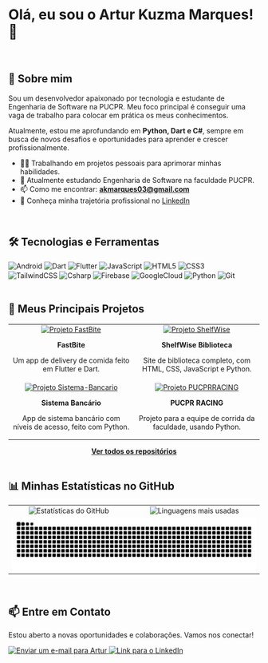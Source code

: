 # Olá, eu sou o Artur Kuzma Marques! 👋

<br>

## 🚀 Sobre mim
Sou um desenvolvedor apaixonado por tecnologia e estudante de Engenharia de Software na PUCPR. Meu foco principal é conseguir uma vaga de trabalho para colocar em prática os meus conhecimentos.

Atualmente, estou me aprofundando em **Python, Dart e C#**, sempre em busca de novos desafios e oportunidades para aprender e crescer profissionalmente.

- 👨‍💻 Trabalhando em projetos pessoais para aprimorar minhas habilidades.
- 🌱 Atualmente estudando Engenharia de Software na faculdade PUCPR.
- 📫 Como me encontrar: **akmarques03@gmail.com**
- 📄 Conheça minha trajetória profissional no [LinkedIn](www.linkedin.com/in/devarturkuzmamarques)

<br>

## 🛠️ Tecnologias e Ferramentas

<div>
  <img align="center" alt="Android" height="40" width="50" src="https://cdn.jsdelivr.net/gh/devicons/devicon@latest/icons/android/android-original.svg" />
  <img align="center" alt="Dart" height="40" width="50" src="https://cdn.jsdelivr.net/gh/devicons/devicon@latest/icons/dart/dart-original.svg" />
  <img align="center" alt="Flutter" height="40" width="50" src="https://cdn.jsdelivr.net/gh/devicons/devicon@latest/icons/flutter/flutter-original.svg" />
  <img align="center" alt="JavaScript" height="40" width="50" src="https://cdn.jsdelivr.net/gh/devicons/devicon@latest/icons/javascript/javascript-original.svg" />
  <img align="center" alt="HTML5" height="40" width="50" src="https://cdn.jsdelivr.net/gh/devicons/devicon@latest/icons/html5/html5-original.svg" />
  <img align="center" alt="CSS3" height="40" width="50" src="https://cdn.jsdelivr.net/gh/devicons/devicon@latest/icons/css3/css3-original.svg" />
  <br>
  <img align="center" alt="TailwindCSS" height="40" width="50" src="https://cdn.jsdelivr.net/gh/devicons/devicon@latest/icons/tailwindcss/tailwindcss-original.svg" />
  <img align="center" alt="Csharp" height="40" width="50" src="https://cdn.jsdelivr.net/gh/devicons/devicon@latest/icons/csharp/csharp-original.svg" />
  <img align="center" alt="Firebase" height="40" width="50" src="https://cdn.jsdelivr.net/gh/devicons/devicon@latest/icons/firebase/firebase-original.svg" />
  <img align="center" alt="GoogleCloud" height="40" width="50" src="https://cdn.jsdelivr.net/gh/devicons/devicon@latest/icons/googlecloud/googlecloud-original.svg" />
  <img align="center" alt="Python" height="40" width="50" src="https://cdn.jsdelivr.net/gh/devicons/devicon@latest/icons/python/python-original.svg" />
  <img align="center" alt="Git" height="40" width="50" src="https://cdn.jsdelivr.net/gh/devicons/devicon@latest/icons/git/git-original.svg" />
</div>
<br>

## 🚀 Meus Principais Projetos

<table align="center" style="width:100%">
  <tr align="center">
    <td valign="top" width="50%">
      <a href="https://github.com/Arture07/FastBite">
        <img src="https://github-readme-stats.vercel.app/api/pin/?username=Arture07&repo=FastBite&theme=radical" alt="Projeto FastBite"/>
      </a>
      <p><strong>FastBite</strong></p>
      <p>Um app de delivery de comida feito em Flutter e Dart.</p>
    </td>
    <td valign="top" width="50%">
      <a href="https://github.com/Arture07/arture07.github.io">
        <img src="https://github-readme-stats.vercel.app/api/pin/?username=Arture07&repo=arture07.github.io&theme=radical" alt="Projeto ShelfWise"/>
      </a>
      <p><strong>ShelfWise Biblioteca</strong></p>
      <p>Site de biblioteca completo, com HTML, CSS, JavaScript e Python.</p>
    </td>
  </tr>
  <tr align="center">
    <td valign="top" width="50%">
      <a href="https://github.com/Arture07/Sistema-Bancario">
        <img src="https://github-readme-stats.vercel.app/api/pin/?username=Arture07&repo=Sistema-Bancario&theme=radical" alt="Projeto Sistema-Bancario"/>
      </a>
      <p><strong>Sistema Bancário</strong></p>
      <p>App de sistema bancário com níveis de acesso, feito com Python.</p>
    </td>
    <td valign="top" width="50%">
      <a href="https://github.com/Arture07/PUCPRRACING">
        <img src="https://github-readme-stats.vercel.app/api/pin/?username=Arture07&repo=PUCPRRACING&theme=radical" alt="Projeto PUCPRRACING"/>
      </a>
      <p><strong>PUCPR RACING</strong></p>
      <p>Projeto para a equipe de corrida da faculdade, usando Python.</p>
    </td>
  </tr>
</table>

<div align="center">
  <a href="https://github.com/Arture07?tab=repositories">
    <b>Ver todos os repositórios</b>
  </a>
</div>

<br>

## 📊 Minhas Estatísticas no GitHub

<table align="center">
  <tr>
    <td align="center">
      <img src="https://github-readme-stats.vercel.app/api?username=Arture07&show_icons=true&theme=radical&include_all_commits=true&count_private=true" alt="Estatísticas do GitHub" />
    </td>
    <td align="center">
      <img src="https://github-readme-stats.vercel.app/api/top-langs/?username=Arture07&layout=compact&langs_count=7&theme=radical" alt="Linguagens mais usadas" />
    </td>
  </tr>
  <tr>
    <td colspan="2" align="center">
      <img src="https://raw.githubusercontent.com/Arture07/Arture07/output/github-contribution-grid-snake.svg" alt="Animação de cobra das contribuições" />
    </td>
  </tr>
</table>

<br>

## 📫 Entre em Contato

Estou aberto a novas oportunidades e colaborações. Vamos nos conectar!

<p align="left">
  <a href="mailto:akmarques03@gmail.com">
    <img src="https://img.shields.io/badge/Gmail-D14836?style=for-the-badge&logo=gmail&logoColor=white" alt="Enviar um e-mail para Artur" />
  </a>
  <a href="www.linkedin.com/in/devarturkuzmamarques" target="_blank">
    <img src="https://img.shields.io/badge/LinkedIn-0077B5?style=for-the-badge&logo=linkedin&logoColor=white" alt="Link para o LinkedIn" />
  </a>
</p>
